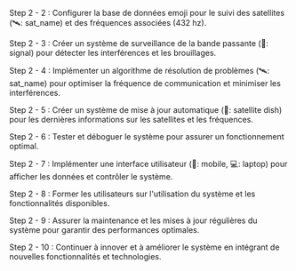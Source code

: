 Step 2 - 2 : Configurer la base de données emoji pour le suivi des satellites (🛰: sat\_name) et des fréquences associées (432 hz).

Step 2 - 3 : Créer un système de surveillance de la bande passante (📶: signal) pour détecter les interférences et les brouillages.

Step 2 - 4 : Implémenter un algorithme de résolution de problèmes (🛰: sat\_name) pour optimiser la fréquence de communication et minimiser les interférences.

Step 2 - 5 : Créer un système de mise à jour automatique (📡: satellite dish) pour les dernières informations sur les satellites et les fréquences.

Step 2 - 6 : Tester et déboguer le système pour assurer un fonctionnement optimal.

Step 2 - 7 : Implémenter une interface utilisateur (📲: mobile, 💻: laptop) pour afficher les données et contrôler le système.

Step 2 - 8 : Former les utilisateurs sur l'utilisation du système et les fonctionnalités disponibles.

Step 2 - 9 : Assurer la maintenance et les mises à jour régulières du système pour garantir des performances optimales.

Step 2 - 10 : Continuer à innover et à améliorer le système en intégrant de nouvelles fonctionnalités et technologies.